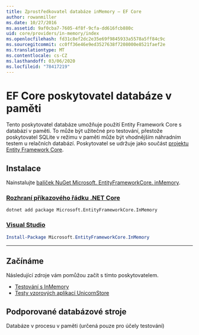 ```yaml
---
title: Zprostředkovatel databáze inMemory – EF Core
author: rowanmiller
ms.date: 10/27/2016
ms.assetid: 9af0cba7-7605-4f8f-9cfa-dd616fcb880c
uid: core/providers/in-memory/index
ms.openlocfilehash: fd31c8ef2dc2e35e69f9845933a5578a5ff84c9c
ms.sourcegitcommit: cc0ff36e46e9ed3527638f7208000e8521faef2e
ms.translationtype: MT
ms.contentlocale: cs-CZ
ms.lasthandoff: 03/06/2020
ms.locfileid: "78417219"
---
```

# <a name="ef-core-in-memory-database-provider"></a>EF Core poskytovatel databáze v paměti

Tento poskytovatel databáze umožňuje použití Entity Framework Core s databází v paměti. To může být užitečné pro testování, přestože poskytovatel SQLite v režimu v paměti může být vhodnějším náhradním testem u relačních databází. Poskytovatel se udržuje jako součást [projektu Entity Framework Core](https://github.com/aspnet/EntityFrameworkCore).

## <a name="install"></a>Instalace

Nainstalujte [balíček NuGet Microsoft. EntityFrameworkCore. inMemory](https://www.nuget.org/packages/Microsoft.EntityFrameworkCore.InMemory/).

### <a name="net-core-cli"></a>[Rozhraní příkazového řádku .NET Core](#tab/dotnet-core-cli)

```dotnetcli
dotnet add package Microsoft.EntityFrameworkCore.InMemory
```

### <a name="visual-studio"></a>[Visual Studio](#tab/vs)

``` powershell
Install-Package Microsoft.EntityFrameworkCore.InMemory
```

***

## <a name="get-started"></a>Začínáme

Následující zdroje vám pomůžou začít s tímto poskytovatelem.

* [Testování s InMemory](../../miscellaneous/testing/in-memory.md)
* [Testy vzorových aplikací UnicornStore](https://github.com/rowanmiller/UnicornStore/blob/master/UnicornStore/src/UnicornStore.Tests/Controllers/ShippingControllerTests.cs)

## <a name="supported-database-engines"></a>Podporované databázové stroje

Databáze v procesu v paměti (určená pouze pro účely testování)
